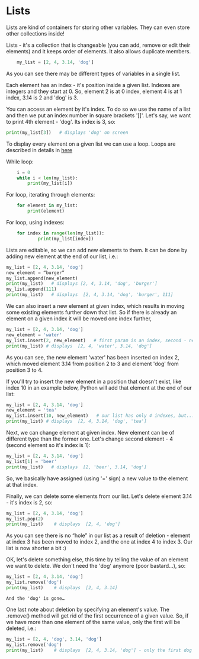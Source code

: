 # Lists

Lists are kind of containers for storing other variables. They can even store other collections inside! 

Lists - it's a collection that is changeable (you can add, remove or edit their elements) and it keeps order of elements. It also allows duplicate members.
```python 
	my_list = [2, 4, 3.14, 'dog']
```
As you can see there may be different types of variables in a single list. 

Each element has an index - it's position inside a given list. Indexes are integers and they start at 0. So, element 2 is at 0 index, element 4 is at 1 index, 3.14 is 2 and 'dog' is 3.  

   
You can access an element by it's index. To do so we use the name of a list and then we put an index number in square brackets '[]'.  Let's say, we want to print 4th element  - 'dog'. Its index is 3, so:
```python
print(my_list[3])   # displays 'dog' on screen  
```

To display every element on a given list we can use a loop. Loops are described in details in [here](demo/105-loops.md)

While loop:
```python
	i = 0
	while i < len(my_list):
		print(my_list[i])
```
For loop, iterating through elements:
```python
	for element in my_list:
		print(element)
```
For loop, using indexes:
```python
	for index in range(len(my_list)):
			print(my_list[index])
```

Lists are editable, so we can add new elements to them. 
It can be done by adding new element at the end of our list, i.e.:
```python
my_list = [2, 4, 3.14, 'dog']
new_element = “burger”
my_list.append(new_element)
print(my_list)   # displays [2, 4, 3.14, 'dog', 'burger']
my_list.append(111)
print(my_list)   # displays  [2, 4, 3.14, 'dog', 'burger', 111]
```
We can also insert a new element at given index, which results in moving some existing elements further down that list. So if there is already an element on a given index it will be moved one index further, 
```python
my_list = [2, 4, 3.14, 'dog']
new_element = 'water'
my_list.insert(2, new_element)   # first param is an index, second - new elem.
print(my_list) # displays  [2, 4, 'water', 3.14, 'dog']
```
As you can see, the new element 'water' has been inserted on index 2, which moved element 3.14 from position 2 to 3 and element 'dog' from position 3 to 4.

If you'll try to insert the new element in a position that doesn't exist, like index 10 in an example below, Python will add that element at the end of our list:
```python 
my_list = [2, 4, 3.14, 'dog']
new_element = 'tea'
my_list.insert(10, new_element)   # our list has only 4 indexes, but...
print(my_list) # displays  [2, 4, 3.14, 'dog', 'tea']
```

Next, we can change element at given index. New element can be of different type than the former one. Let's change second element - 4 (second element so it's index is 1):
```python
my_list = [2, 4, 3.14, 'dog']
my_list[1] = 'beer'
print(my_list)   # displays  [2, 'beer', 3.14, 'dog']
```
So, we basically have assigned (using '=' sign) a new value to the element at that index.
 

Finally, we can delete some elements from our list.
Let's delete element 3.14 - it's index is 2, so:  
```python
my_list = [2, 4, 3.14, 'dog']
my_list.pop(2)
print(my_list)    # displays  [2, 4, 'dog']
```
As you can see there is no “hole” in our list as a result of deletion - element at index 3 has been moved to index 2, and the one at index 4 to index 3. Our list is now shorter a bit :)

OK, let's delete something else, this time by telling the value of an element we want to delete. We don't need the 'dog' anymore (poor bastard...), so:
```python
my_list = [2, 4, 3.14, 'dog']
my_list.remove('dog')
print(my_list)    # displays  [2, 4, 3.14]
```
	And the 'dog' is gone…

One last note about deletion by specifying an element's value. The .remove() method will get rid of the first occurrence of a given value. So, if we have more than one element of the same value, only the first will be deleted, i.e.:
```python
my_list = [2, 4, 'dog', 3.14, 'dog']
my_list.remove('dog')
print(my_list)    # displays  [2, 4, 3.14, 'dog'] - only the first dog is no more!
```